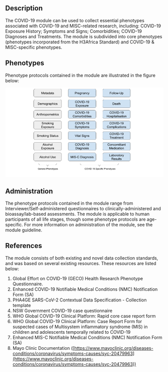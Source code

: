 ## Description

The COVID-19 module can be used to collect essential phenotypes associated with COVID-19 and MISC-related research, including: COVID-19 Exposure History; Symptoms and Signs; Comorbidities; COVID-19 Diagnoses and Treatments. The module is subdivided into core phenotypes (phenotypes incorporated from the H3Africa Standard) and COVID-19 &amp; MISC-specific phenotypes.

## Phenotypes

Phenotype protocols contained in the module are illustrated in the figure below:

![phen](covid_phenotypes.png)

## Administration

The phenotype protocols contained in the module range from Interviewer/Self-administered questionnaires to clinically-administered and bioassay/lab-based assessments. The module is applicable to human participants of all life stages, though some phenotype protocols are age-specific. For more information on administration of the module, see the module guideline.

## References

The module consists of both existing and novel data collection standards, and was based on several existing resources. These resources are listed below:

1. Global Effort on COVID-19 (GECO) Health Research Phenotype Questionnaire.
2. Enhanced COVID-19 Notifiable Medical Conditions (NMC) Notification Form (SA)
3. PHA4GE SARS-CoV-2 Contextual Data Specification - Collection template
4. NSW Government COVID-19 case questionnaire
5. WHO Global COVID-19 Clinical Platform: Rapid core case report form
6. WHO Global COVID-19 Clinical Platform: Case Report Form for suspected cases of Multisystem inflammatory syndrome (MIS) in children and adolescents temporally related to COVID-19
7. Enhanced MIS-C Notifiable Medical Conditions (NMC) Notification Form (SA)
8. Mayo Clinic Documentation ([https://www.mayoclinic.org/diseases-conditions/coronavirus/symptoms-causes/syc-20479963](https://www.mayoclinic.org/diseases-conditions/coronavirus/symptoms-causes/syc-20479963))
